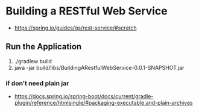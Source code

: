 # Building a RESTful Web Service
- https://spring.io/guides/gs/rest-service/#scratch

## Run the Application
1. ./gradlew build
2. java -jar build/libs/BuildingARestfulWebService-0.0.1-SNAPSHOT.jar

### if don't need plain jar
- https://docs.spring.io/spring-boot/docs/current/gradle-plugin/reference/htmlsingle/#packaging-executable.and-plain-archives
